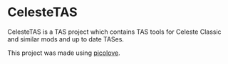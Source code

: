 # CelesteTAS
CelesteTAS is a TAS project which contains TAS tools for Celeste Classic and similar mods and up to date TASes.

This project was made using [picolove](https://github.com/gamax92/picolove).
